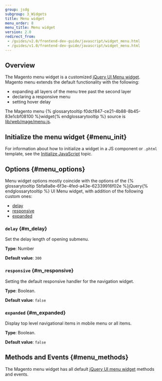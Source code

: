 ```yaml
---
group: jsdg
subgroup: 3_Widgets
title: Menu widget
menu_order: 8
menu_title: Menu widget
version: 2.0
redirect_from:
 - /guides/v2.0/frontend-dev-guide/javascript/widget_menu.html
 - /guides/v1.0/frontend-dev-guide/javascript/widget_menu.html
---
```

## Overview

The Magento menu widget is a customized <a href="http://api.jqueryui.com/menu/" target="_blank">jQuery UI Menu widget</a>. Magento menu extends the default functionality with the following:
<ul>
<li>expanding all layers of the menu tree past the second layer</li>
<li>declaring a responsive menu</li>
<li>setting hover delay</li>
</ul>
The Magento menu {% glossarytooltip f0dcf847-ce21-4b88-8b45-83e1cbf08100 %}widget{% endglossarytooltip %} source is <a href="{{ site.mage2000url }}lib/web/mage/menu.js" target="_blank">lib/web/mage/menu.js</a>.

## Initialize the menu widget   {#menu_init}

For information about how to initialize a widget in a JS component or `.phtml` template, see the <a href="{{ page.baseurl }}/javascript-dev-guide/javascript/js_init.html" target="_blank">Initialize JavaScript</a> topic.

## Options   {#menu_options}

Menu widget options mostly coincide with the options of the {% glossarytooltip 5bfa8a8e-6f3e-4fed-a43e-62339916f02e %}jQuery{% endglossarytooltip %} UI Menu widget, with addition of the following custom ones:
<ul>

<li><a href="#m_delay">delay</a></li>
<li><a href="#m_responsive">responsive</a></li>
<li><a href="#m_expanded">expanded</a></li>


</ul>

### `delay`   {#m_delay}

Set the delay length of opening submenu.

**Type**: Number

**Default value**: `300`

### `responsive`   {#m_responsive}

Setting the default responsive handler for the navigation widget.

**Type**: Boolean.

**Default value**: `false`

### `expanded`   {#m_expanded}

Display top level navigational items in mobile menu or all items.

**Type**: Boolean.

**Default value**: `false`

## Methods and Events   {#menu_methods}

The Magento menu widget has all default <a href="http://api.jqueryui.com/menu/" target="_blank">jQuery UI menu widget</a> methods and events.




